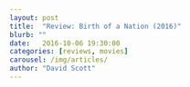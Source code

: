 ```yaml
---
layout: post
title:  "Review: Birth of a Nation (2016)"
blurb: ""
date:   2016-10-06 19:30:00
categories: [reviews, movies]
carousel: /img/articles/
author: "David Scott"
---
```


